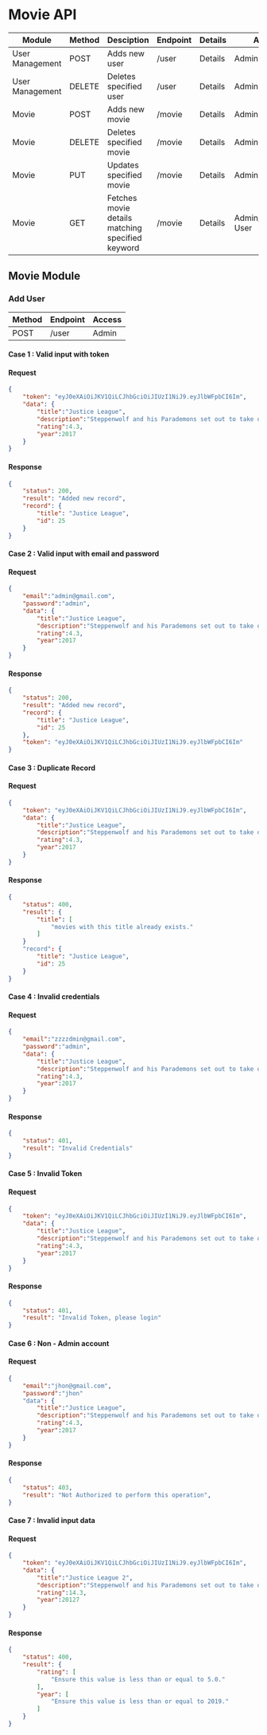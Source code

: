 # Movie API


| Module | Method | Desciption | Endpoint | Details | Access |
|--|--|--|--|--|--|
| User Management | POST | Adds new user | /user | Details | Admin |
| User Management | DELETE | Deletes specified user | /user | Details | Admin |
| Movie | POST | Adds new movie | /movie | Details | Admin |
| Movie | DELETE | Deletes specified movie | /movie | Details | Admin |
| Movie | PUT | Updates specified movie | /movie | Details | Admin |
| Movie | GET | Fetches movie details matching specified keyword | /movie | Details | Admin/Registered User |

## Movie Module

### Add User

| Method | Endpoint  | Access |
|--|--|--|
| POST | /user | Admin |


#### Case 1 : Valid input with token

#### Request

```json
{
    "token": "eyJ0eXAiOiJKV1QiLCJhbGciOiJIUzI1NiJ9.eyJlbWFpbCI6Im",
    "data": {
        "title":"Justice League",
        "description":"Steppenwolf and his Parademons set out to take over the Earth.",
        "rating":4.3,
        "year":2017
    }
}
```

#### Response

```json
{
    "status": 200,
    "result": "Added new record",
    "record": {
        "title": "Justice League",
        "id": 25
    }
}
```

#### Case 2 : Valid input with email and password

#### Request

```json
{
    "email":"admin@gmail.com",
    "password":"admin",
    "data": {
        "title":"Justice League",
        "description":"Steppenwolf and his Parademons set out to take over the Earth.",
        "rating":4.3,
        "year":2017
    }
}
```

#### Response

```json
{
    "status": 200,
    "result": "Added new record",
    "record": {
        "title": "Justice League",
        "id": 25
    },
    "token": "eyJ0eXAiOiJKV1QiLCJhbGciOiJIUzI1NiJ9.eyJlbWFpbCI6Im"
}
```

#### Case 3 : Duplicate Record

#### Request

```json
{
    "token": "eyJ0eXAiOiJKV1QiLCJhbGciOiJIUzI1NiJ9.eyJlbWFpbCI6Im",
    "data": {
        "title":"Justice League",
        "description":"Steppenwolf and his Parademons set out to take over the Earth.",
        "rating":4.3,
        "year":2017
    }
}
```

#### Response

```json
{
    "status": 400,
    "result": {
        "title": [
            "movies with this title already exists."
        ]
    }
    "record": {
        "title": "Justice League",
        "id": 25
    }
}
```

#### Case 4 : Invalid credentials

#### Request

```json
{
    "email":"zzzzdmin@gmail.com",
    "password":"admin",
    "data": {
        "title":"Justice League",
        "description":"Steppenwolf and his Parademons set out to take over the Earth.",
        "rating":4.3,
        "year":2017
    }
}
```

#### Response

```json
{
    "status": 401,
    "result": "Invalid Credentials"
}
```

#### Case 5 : Invalid Token

#### Request

```json
{
    "token": "eyJ0eXAiOiJKV1QiLCJhbGciOiJIUzI1NiJ9.eyJlbWFpbCI6Im",
    "data": {
        "title":"Justice League",
        "description":"Steppenwolf and his Parademons set out to take over the Earth.",
        "rating":4.3,
        "year":2017
    }
}
```

#### Response

```json
{
    "status": 401,
    "result": "Invalid Token, please login"
}
```

#### Case 6 : Non - Admin account

#### Request

```json
{
    "email":"jhon@gmail.com",
    "password":"jhon"
    "data": {
        "title":"Justice League",
        "description":"Steppenwolf and his Parademons set out to take over the Earth.",
        "rating":4.3,
        "year":2017
    }
}
```

#### Response

```json
{
    "status": 403,
    "result": "Not Authorized to perform this operation",
}
```

#### Case 7 : Invalid input data

#### Request

```json
{
    "token": "eyJ0eXAiOiJKV1QiLCJhbGciOiJIUzI1NiJ9.eyJlbWFpbCI6Im",
    "data": {
        "title":"Justice League 2",
        "description":"Steppenwolf and his Parademons set out to take over the Earth.",
        "rating":14.3,
        "year":20127
    }
}
```

#### Response

```json
{
    "status": 400,
    "result": {
        "rating": [
            "Ensure this value is less than or equal to 5.0."
        ],
        "year": [
            "Ensure this value is less than or equal to 2019."
        ]
    }
}
```